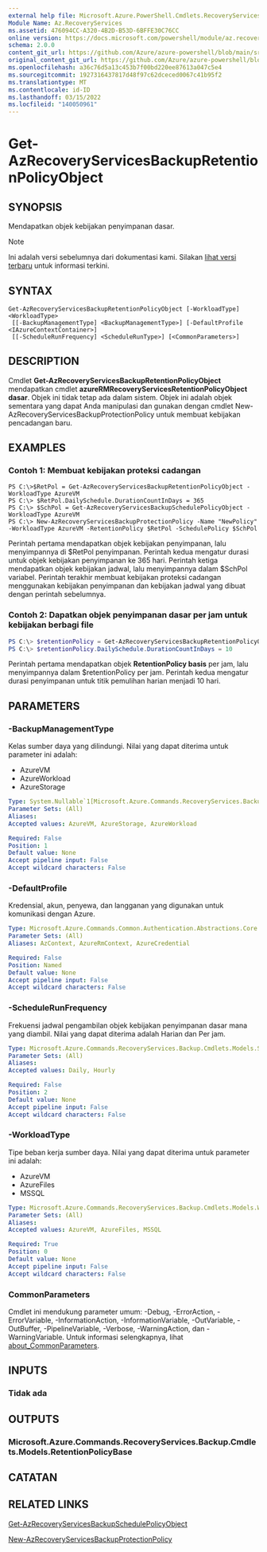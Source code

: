```yaml
---
external help file: Microsoft.Azure.PowerShell.Cmdlets.RecoveryServices.Backup.dll-Help.xml
Module Name: Az.RecoveryServices
ms.assetid: 476094CC-A320-4B2D-B53D-6BFFE30C76CC
online version: https://docs.microsoft.com/powershell/module/az.recoveryservices/get-azrecoveryservicesbackupretentionpolicyobject
schema: 2.0.0
content_git_url: https://github.com/Azure/azure-powershell/blob/main/src/RecoveryServices/RecoveryServices/help/Get-AzRecoveryServicesBackupRetentionPolicyObject.md
original_content_git_url: https://github.com/Azure/azure-powershell/blob/main/src/RecoveryServices/RecoveryServices/help/Get-AzRecoveryServicesBackupRetentionPolicyObject.md
ms.openlocfilehash: a36c76d5a13c453b7f00bd220ee87613a047c5e4
ms.sourcegitcommit: 1927316437817d48f97c62dceced0067c41b95f2
ms.translationtype: MT
ms.contentlocale: id-ID
ms.lasthandoff: 03/15/2022
ms.locfileid: "140050961"
---
```

# Get-AzRecoveryServicesBackupRetentionPolicyObject

## SYNOPSIS
Mendapatkan objek kebijakan penyimpanan dasar.

> [!NOTE]
>Ini adalah versi sebelumnya dari dokumentasi kami. Silakan [lihat versi terbaru](/powershell/module/az.recoveryservices/get-azrecoveryservicesbackupretentionpolicyobject) untuk informasi terkini.

## SYNTAX

```
Get-AzRecoveryServicesBackupRetentionPolicyObject [-WorkloadType] <WorkloadType>
 [[-BackupManagementType] <BackupManagementType>] [-DefaultProfile <IAzureContextContainer>]
 [[-ScheduleRunFrequency] <ScheduleRunType>] [<CommonParameters>]
```

## DESCRIPTION
Cmdlet **Get-AzRecoveryServicesBackupRetentionPolicyObject** mendapatkan cmdlet **azureRMRecoveryServicesRetentionPolicyObject dasar**.
Objek ini tidak tetap ada dalam sistem.
Objek ini adalah objek sementara yang dapat Anda manipulasi dan gunakan dengan cmdlet New-AzRecoveryServicesBackupProtectionPolicy untuk membuat kebijakan pencadangan baru.

## EXAMPLES

### Contoh 1: Membuat kebijakan proteksi cadangan
```
PS C:\>$RetPol = Get-AzRecoveryServicesBackupRetentionPolicyObject -WorkloadType AzureVM 
PS C:\> $RetPol.DailySchedule.DurationCountInDays = 365
PS C:\> $SchPol = Get-AzRecoveryServicesBackupSchedulePolicyObject -WorkloadType AzureVM 
PS C:\> New-AzRecoveryServicesBackupProtectionPolicy -Name "NewPolicy" -WorkloadType AzureVM -RetentionPolicy $RetPol -SchedulePolicy $SchPol
```

Perintah pertama mendapatkan objek kebijakan penyimpanan, lalu menyimpannya di $RetPol penyimpanan.
Perintah kedua mengatur durasi untuk objek kebijakan penyimpanan ke 365 hari.
Perintah ketiga mendapatkan objek kebijakan jadwal, lalu menyimpannya dalam $SchPol variabel.
Perintah terakhir membuat kebijakan proteksi cadangan menggunakan kebijakan penyimpanan dan kebijakan jadwal yang dibuat dengan perintah sebelumnya.

### Contoh 2: Dapatkan objek penyimpanan dasar per jam untuk kebijakan berbagi file 
```powershell
PS C:\> $retentionPolicy = Get-AzRecoveryServicesBackupRetentionPolicyObject -WorkloadType AzureFiles -BackupManagementType AzureStorage -ScheduleRunFrequency Hourly
PS C:\> $retentionPolicy.DailySchedule.DurationCountInDays = 10
```

Perintah pertama mendapatkan objek **RetentionPolicy basis** per jam, lalu menyimpannya dalam $retentionPolicy per jam.
Perintah kedua mengatur durasi penyimpanan untuk titik pemulihan harian menjadi 10 hari.

## PARAMETERS

### -BackupManagementType
Kelas sumber daya yang dilindungi. Nilai yang dapat diterima untuk parameter ini adalah:
- AzureVM 
- AzureWorkload
- AzureStorage

```yaml
Type: System.Nullable`1[Microsoft.Azure.Commands.RecoveryServices.Backup.Cmdlets.Models.BackupManagementType]
Parameter Sets: (All)
Aliases:
Accepted values: AzureVM, AzureStorage, AzureWorkload

Required: False
Position: 1
Default value: None
Accept pipeline input: False
Accept wildcard characters: False
```

### -DefaultProfile
Kredensial, akun, penyewa, dan langganan yang digunakan untuk komunikasi dengan Azure.

```yaml
Type: Microsoft.Azure.Commands.Common.Authentication.Abstractions.Core.IAzureContextContainer
Parameter Sets: (All)
Aliases: AzContext, AzureRmContext, AzureCredential

Required: False
Position: Named
Default value: None
Accept pipeline input: False
Accept wildcard characters: False
```

### -ScheduleRunFrequency
Frekuensi jadwal pengambilan objek kebijakan penyimpanan dasar mana yang diambil. Nilai yang dapat diterima adalah Harian dan Per jam.

```yaml
Type: Microsoft.Azure.Commands.RecoveryServices.Backup.Cmdlets.Models.ScheduleRunType
Parameter Sets: (All)
Aliases:
Accepted values: Daily, Hourly

Required: False
Position: 2
Default value: None
Accept pipeline input: False
Accept wildcard characters: False
```

### -WorkloadType
Tipe beban kerja sumber daya. Nilai yang dapat diterima untuk parameter ini adalah:
- AzureVM 
- AzureFiles
- MSSQL

```yaml
Type: Microsoft.Azure.Commands.RecoveryServices.Backup.Cmdlets.Models.WorkloadType
Parameter Sets: (All)
Aliases:
Accepted values: AzureVM, AzureFiles, MSSQL

Required: True
Position: 0
Default value: None
Accept pipeline input: False
Accept wildcard characters: False
```

### CommonParameters
Cmdlet ini mendukung parameter umum: -Debug, -ErrorAction, -ErrorVariable, -InformationAction, -InformationVariable, -OutVariable, -OutBuffer, -PipelineVariable, -Verbose, -WarningAction, dan -WarningVariable. Untuk informasi selengkapnya, lihat [about_CommonParameters](http://go.microsoft.com/fwlink/?LinkID=113216).

## INPUTS

### Tidak ada

## OUTPUTS

### Microsoft.Azure.Commands.RecoveryServices.Backup.Cmdlets.Models.RetentionPolicyBase

## CATATAN

## RELATED LINKS

[Get-AzRecoveryServicesBackupSchedulePolicyObject](./Get-AzRecoveryServicesBackupSchedulePolicyObject.md)

[New-AzRecoveryServicesBackupProtectionPolicy](./New-AzRecoveryServicesBackupProtectionPolicy.md)


